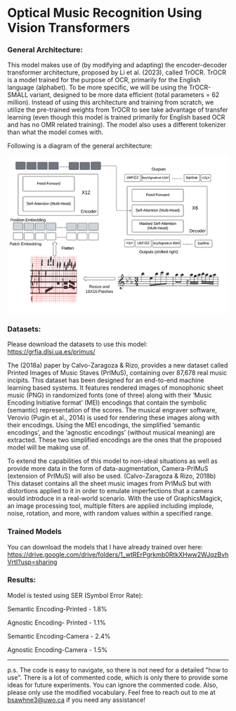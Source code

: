 # Optical Music Recognition Using Vision Transformers

### General Architecture:

This model makes use of (by modifying and adapting) the encoder-decoder transformer architecture, proposed by Li et al. (2023), called TrOCR. TrOCR is a model trained for the purpose of OCR, primarily for the English language (alphabet). To be more specific, we will be using the TrOCR-SMALL variant, designed to be more data efficient (total parameters = 62 million). Instead of using this architecture and training from scratch, we utilize the pre-trained weights from TrOCR to see take advantage of transfer learning (even though this model is trained primarily for English based OCR and has no OMR related training). The model also uses a different tokenizer than what the model comes with.

Following is a diagram of the general architecture:

![alt text](image.png)

### Datasets:

Please download the datasets to use this model:
https://grfia.dlsi.ua.es/primus/

The (2018a) paper by Calvo-Zaragoza & Rizo, provides a new dataset called Printed Images of Music Staves (PrIMuS), containing over 87,678 real music incipits. This dataset has been designed for an end-to-end machine learning based systems. It features rendered images of monophonic sheet music (PNG) in randomized fonts (one of three) along with their ‘Music Encoding Initiative format’ (MEI) encodings that contain the symbolic (semantic) representation of the scores. The musical engraver software, Verovio (Pugin et al., 2014) is used for rendering these images along with their encodings. Using the MEI encodings, the simplified ‘semantic encodings’, and the ‘agnostic encodings’ (without musical meaning) are extracted. These two simplified encodings are the ones that the proposed model will be making use of. 

To extend the capabilities of this model to non-ideal situations as well as provide more data in the form of data-augmentation, Camera-PrIMuS (extension of PrIMuS) will also be used. (Calvo-Zaragoza & Rizo, 2018b) This dataset contains all the sheet music images from PrIMuS but with distortions applied to it in order to emulate imperfections that a camera would introduce in a real-world scenario. With the use of GraphicsMagick, an image processing tool, multiple filters are applied including implode, noise, rotation, and more, with random values within a specified range.

### Trained Models

You can download the models that I have already trained over here:
https://drive.google.com/drive/folders/1_wtRErPgrkmb0RtkXHww2WJqzBvhVrtI?usp=sharing

### Results:

Model is tested using SER (Symbol Error Rate):

Semantic Encoding-Printed -	1.8%

Agnostic Encoding- Printed - 1.1%

Semantic Encoding-Camera - 2.4%

Agnostic Encoding-Camera - 1.5%


----------------------

p.s. The code is easy to navigate, so there is not need for a detailed "how to use". There is a lot of commented code, which is only there to provide some ideas for future experiments. You can ignore the commented code.
Also, please only use the modified vocabulary.
Feel free to reach out to me at bsawhne3@uwo.ca if you need any assistance!
